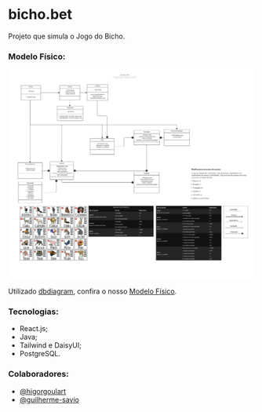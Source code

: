 # bicho.bet

Projeto que simula o Jogo do Bicho.

### Modelo Físico:

<div>
    <img src="Classe UML.png" alt="Modelo Físico" style="heigh: 400px; width: 600px;">
</div>

Utilizado [dbdiagram](https://dbdiagram.io/), confira o nosso [Modelo Físico](https://dbdiagram.io/d/64cd327102bd1c4a5e43aa7a).

### Tecnologias:

- React.js;
- Java;
- Tailwind e DaisyUI;
- PostgreSQL.

### Colaboradores:

- [@higorgoulart](https://github.com/higorgoulart)
- [@guilherme-savio](https://github.com/guilherme-savio)
